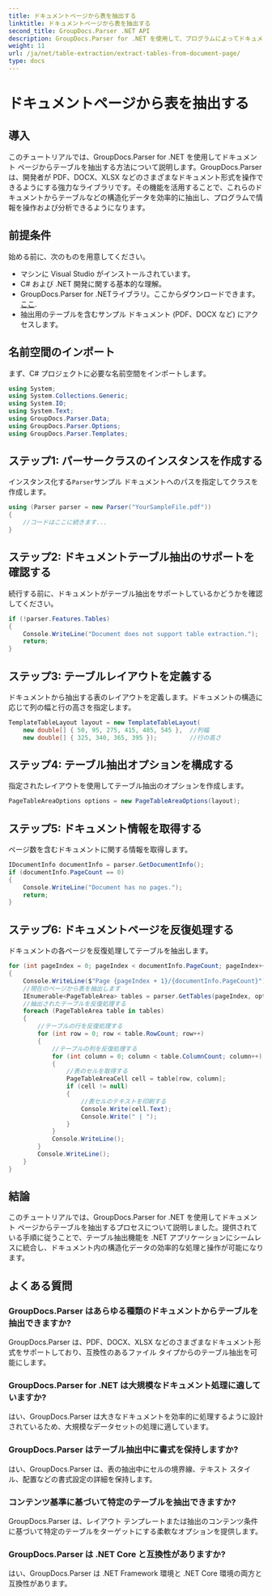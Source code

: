 ```yaml
---
title: ドキュメントページから表を抽出する
linktitle: ドキュメントページから表を抽出する
second_title: GroupDocs.Parser .NET API
description: GroupDocs.Parser for .NET を使用して、プログラムによってドキュメントからテーブルを抽出する方法を学習します。この包括的なチュートリアルでは、ステップバイステップのガイダンスを提供します。
weight: 11
url: /ja/net/table-extraction/extract-tables-from-document-page/
type: docs
---
```

# ドキュメントページから表を抽出する

## 導入
このチュートリアルでは、GroupDocs.Parser for .NET を使用してドキュメント ページからテーブルを抽出する方法について説明します。GroupDocs.Parser は、開発者が PDF、DOCX、XLSX などのさまざまなドキュメント形式を操作できるようにする強力なライブラリです。その機能を活用することで、これらのドキュメントからテーブルなどの構造化データを効率的に抽出し、プログラムで情報を操作および分析できるようになります。
## 前提条件
始める前に、次のものを用意してください。
- マシンに Visual Studio がインストールされています。
- C# および .NET 開発に関する基本的な理解。
-  GroupDocs.Parser for .NETライブラリ。ここからダウンロードできます。[ここ](https://releases.groupdocs.com/parser/net/).
- 抽出用のテーブルを含むサンプル ドキュメント (PDF、DOCX など) にアクセスします。

## 名前空間のインポート
まず、C# プロジェクトに必要な名前空間をインポートします。
```csharp
using System;
using System.Collections.Generic;
using System.IO;
using System.Text;
using GroupDocs.Parser.Data;
using GroupDocs.Parser.Options;
using GroupDocs.Parser.Templates;
```
## ステップ1: パーサークラスのインスタンスを作成する
インスタンス化する`Parser`サンプル ドキュメントへのパスを指定してクラスを作成します。
```csharp
using (Parser parser = new Parser("YourSampleFile.pdf"))
{
    //コードはここに続きます...
}
```
## ステップ2: ドキュメントテーブル抽出のサポートを確認する
続行する前に、ドキュメントがテーブル抽出をサポートしているかどうかを確認してください。
```csharp
if (!parser.Features.Tables)
{
    Console.WriteLine("Document does not support table extraction.");
    return;
}
```
## ステップ3: テーブルレイアウトを定義する
ドキュメントから抽出する表のレイアウトを定義します。ドキュメントの構造に応じて列の幅と行の高さを指定します。
```csharp
TemplateTableLayout layout = new TemplateTableLayout(
    new double[] { 50, 95, 275, 415, 485, 545 },  //列幅
    new double[] { 325, 340, 365, 395 });         //行の高さ
```
## ステップ4: テーブル抽出オプションを構成する
指定されたレイアウトを使用してテーブル抽出のオプションを作成します。
```csharp
PageTableAreaOptions options = new PageTableAreaOptions(layout);
```
## ステップ5: ドキュメント情報を取得する
ページ数を含むドキュメントに関する情報を取得します。
```csharp
IDocumentInfo documentInfo = parser.GetDocumentInfo();
if (documentInfo.PageCount == 0)
{
    Console.WriteLine("Document has no pages.");
    return;
}
```
## ステップ6: ドキュメントページを反復処理する
ドキュメントの各ページを反復処理してテーブルを抽出します。
```csharp
for (int pageIndex = 0; pageIndex < documentInfo.PageCount; pageIndex++)
{
    Console.WriteLine($"Page {pageIndex + 1}/{documentInfo.PageCount}");
    //現在のページから表を抽出します
    IEnumerable<PageTableArea> tables = parser.GetTables(pageIndex, options);
    //抽出されたテーブルを反復処理する
    foreach (PageTableArea table in tables)
    {
        //テーブルの行を反復処理する
        for (int row = 0; row < table.RowCount; row++)
        {
            //テーブルの列を反復処理する
            for (int column = 0; column < table.ColumnCount; column++)
            {
                //表のセルを取得する
                PageTableAreaCell cell = table[row, column];
                if (cell != null)
                {
                    //表セルのテキストを印刷する
                    Console.Write(cell.Text);
                    Console.Write(" | ");
                }
            }
            Console.WriteLine();
        }
        Console.WriteLine();
    }
}
```

## 結論
このチュートリアルでは、GroupDocs.Parser for .NET を使用してドキュメント ページからテーブルを抽出するプロセスについて説明しました。提供されている手順に従うことで、テーブル抽出機能を .NET アプリケーションにシームレスに統合し、ドキュメント内の構造化データの効率的な処理と操作が可能になります。

## よくある質問
### GroupDocs.Parser はあらゆる種類のドキュメントからテーブルを抽出できますか?
GroupDocs.Parser は、PDF、DOCX、XLSX などのさまざまなドキュメント形式をサポートしており、互換性のあるファイル タイプからのテーブル抽出を可能にします。
### GroupDocs.Parser for .NET は大規模なドキュメント処理に適していますか?
はい、GroupDocs.Parser は大きなドキュメントを効率的に処理するように設計されているため、大規模なデータセットの処理に適しています。
### GroupDocs.Parser はテーブル抽出中に書式を保持しますか?
はい、GroupDocs.Parser は、表の抽出中にセルの境界線、テキスト スタイル、配置などの書式設定の詳細を保持します。
### コンテンツ基準に基づいて特定のテーブルを抽出できますか?
GroupDocs.Parser は、レイアウト テンプレートまたは抽出のコンテンツ条件に基づいて特定のテーブルをターゲットにする柔軟なオプションを提供します。
### GroupDocs.Parser は .NET Core と互換性がありますか?
はい、GroupDocs.Parser は .NET Framework 環境と .NET Core 環境の両方と互換性があります。
